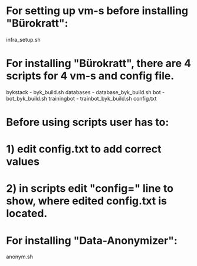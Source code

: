 # For setting up vm-s before installing "Bürokratt":
infra_setup.sh

# For installing "Bürokratt", there are 4 scripts for 4 vm-s and config file.
bykstack - byk_build.sh
databases - database_byk_build.sh
bot - bot_byk_build.sh
trainingbot - trainbot_byk_build.sh
config.txt

# Before using scripts user has to:
# 1) edit config.txt to add correct values
# 2) in scripts edit "config=" line to show, where edited config.txt is located.

# For installing "Data-Anonymizer":
anonym.sh